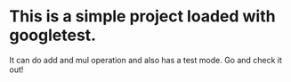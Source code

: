 # This is a simple project loaded with googletest.
It can do add and mul operation and also has a test mode.
Go and check it out!